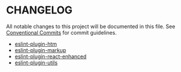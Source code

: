 # CHANGELOG

All notable changes to this project will be documented in this file.
See [Conventional Commits](https://conventionalcommits.org) for commit guidelines.

- [eslint-plugin-htm](./packages/htm/CHANGELOG.md)
- [eslint-plugin-markup](./packages/markup/CHANGELOG.md)
- [eslint-plugin-react-enhanced](./packages/react-enhanced/CHANGELOG.md)
- [eslint-plugin-utils](./packages/utils/CHANGELOG.md)
